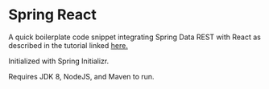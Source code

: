 # Spring React

A quick boilerplate code snippet integrating Spring Data REST with React as described in the tutorial linked [here.](https://spring.io/guides/tutorials/react-and-spring-data-rest/)

Initialized with Spring Initializr.

Requires JDK 8, NodeJS, and Maven to run.
